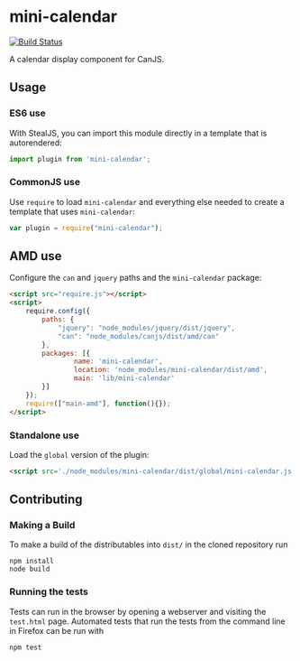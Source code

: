 # mini-calendar

[![Build Status](https://travis-ci.org/icanjs/mini-calendar.png?branch=master)](https://travis-ci.org/icanjs/mini-calendar)

A calendar display component for CanJS.

## Usage

### ES6 use

With StealJS, you can import this module directly in a template that is autorendered:

```js
import plugin from 'mini-calendar';
```

### CommonJS use

Use `require` to load `mini-calendar` and everything else
needed to create a template that uses `mini-calendar`:

```js
var plugin = require("mini-calendar");
```

## AMD use

Configure the `can` and `jquery` paths and the `mini-calendar` package:

```html
<script src="require.js"></script>
<script>
	require.config({
	    paths: {
	        "jquery": "node_modules/jquery/dist/jquery",
	        "can": "node_modules/canjs/dist/amd/can"
	    },
	    packages: [{
		    	name: 'mini-calendar',
		    	location: 'node_modules/mini-calendar/dist/amd',
		    	main: 'lib/mini-calendar'
	    }]
	});
	require(["main-amd"], function(){});
</script>
```

### Standalone use

Load the `global` version of the plugin:

```html
<script src='./node_modules/mini-calendar/dist/global/mini-calendar.js'></script>
```

## Contributing

### Making a Build

To make a build of the distributables into `dist/` in the cloned repository run

```
npm install
node build
```

### Running the tests

Tests can run in the browser by opening a webserver and visiting the `test.html` page.
Automated tests that run the tests from the command line in Firefox can be run with

```
npm test
```
